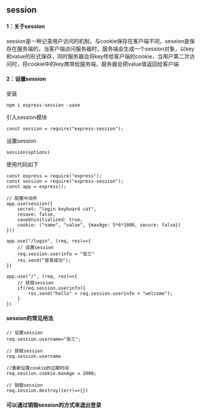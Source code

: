## session

#### 1：关于session

session是一种记录用户访问的机制，与cookie保存在客户端不同，session是保存在服务端的，当客户端访问服务器时，服务端会生成一个session对象，以key和value的形式保存，同时服务器会将key传给客户端的cookie，当用户第二次访问时，将cookie中的key携带给服务端，服务器会把value值返回给客户端

#### 2：设置session

安装

```
npm i express-session -save
```

引入session模块

```
const session = require("express-session");
```

设置session

```
session(options)
```

使用代码如下

```
const express = require("express");
const session = require("express-session");
const app = express();

// 配置中间件
app.use(session({
	secret: "login keyboard cat",
	resave: false,
	saveUninitialized: true,
	cookie: ("name", "value", {maxAge: 5*6*1000, secure: false})
}))

app.use("/login", (req, res)=>{
	// 设置session
	req.session.userinfo = "张三"
	res.send("登录成功");
})

app.use("/", (req, res)=>{
	// 获取session
	if(req.session.userinfo){
		res.send("hello" + req.session.userinfo + "welcome");
	}
})
```

#### session的常见用法

```
// 设置session
req.session.username="张三";

// 获取session
req.session.username

//重新设置cookie的过期时间
req.session.cookie.maxAge = 1000;

// 销毁session
req.session.destroy((err)=>{})
```

#### 可以通过销毁session的方式来退出登录


